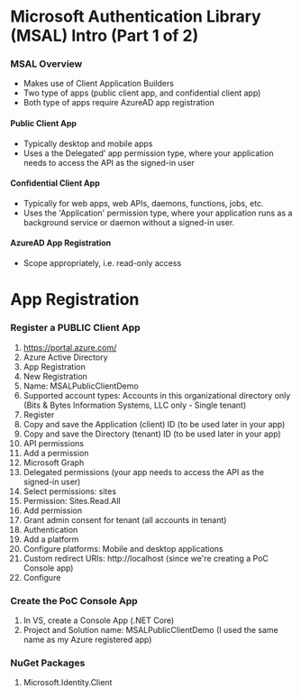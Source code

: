 # Microsoft Authentication Library (MSAL) Intro (Part 1 of 2)

### MSAL Overview
- Makes use of Client Application Builders
- Two type of apps (public client app, and confidential client app)
- Both type of apps require AzureAD app registration

#### Public Client App
- Typically desktop and mobile apps
- Uses a the Delegated' app permission type, where your application needs to access the API as the signed-in user

#### Confidential Client App
- Typically for web apps, web APIs, daemons, functions, jobs, etc.
- Uses the 'Application' permission type, where your application runs as a background service or daemon without a signed-in user.

#### AzureAD App Registration
- Scope appropriately, i.e. read-only access


# App Registration

### Register a PUBLIC Client App
1. https://portal.azure.com/
2. Azure Active Directory
3. App Registration
3. New Registration
4. Name: MSALPublicClientDemo
5. Supported account types: Accounts in this organizational directory only (Bits & Bytes Information Systems, LLC only - Single tenant)
6. Register
7. Copy and save the Application (client) ID (to be used later in your app)
8. Copy and save the Directory (tenant) ID (to be used later in your app)
9. API permissions
10. Add a permission
11. Microsoft Graph
12. Delegated permissions (your app needs to access the API as the signed-in user)
13. Select permissions: sites
14. Permission: Sites.Read.All
15. Add permission
16. Grant admin consent for tenant (all accounts in tenant)
17. Authentication
18. Add a platform
19. Configure platforms: Mobile and desktop applications
20. Custom redirect URIs: http://localhost (since we're creating a PoC Console app)
21. Configure

### Create the PoC Console App
1. In VS, create a Console App (.NET Core)
2. Project and Solution name: MSALPublicClientDemo (I used the same name as my Azure registered app)

### NuGet Packages
1. Microsoft.Identity.Client